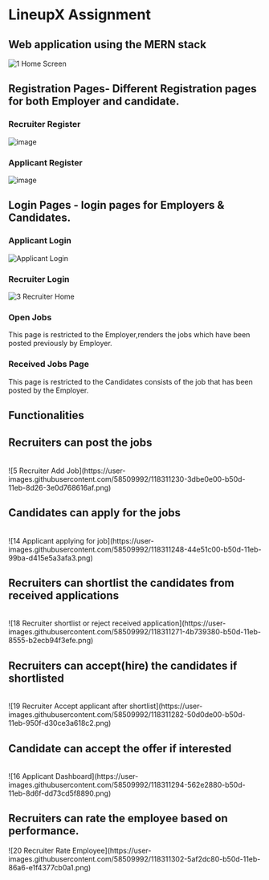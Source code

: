 # LineupX Assignment

<h2> Web application using the MERN stack </h2>

![1  Home Screen](https://user-images.githubusercontent.com/58509992/118311075-0c454280-b50d-11eb-999f-8292b1285133.png)

<h2> Registration Pages- Different Registration pages for both Employer and candidate.</h2>
 
<h3>Recruiter Register</h3>

![image](https://user-images.githubusercontent.com/58509992/118309909-8c6aa880-b50b-11eb-85cc-33153623ed08.png)

<h3>Applicant Register</h3>

![image](https://user-images.githubusercontent.com/58509992/118309945-97253d80-b50b-11eb-8e36-676190d564ce.png)


<h2> Login Pages - login pages for Employers & Candidates. </h2>

<h3> Applicant Login </h3>

![Applicant Login](https://user-images.githubusercontent.com/58509992/118310915-d56f2c80-b50c-11eb-9a16-4f9decc2723b.png)

<h3> Recruiter Login </h3>

![3  Recruiter Home](https://user-images.githubusercontent.com/58509992/118309592-18c89b80-b50b-11eb-913b-c8e8d2083957.png)


<h3> Open Jobs </h3>
This page is restricted to the Employer,renders the jobs which have been posted previously by Employer.
<h3> Received Jobs Page </h3> This page is restricted to the Candidates consists of the job that has been posted by the Employer. 
<h2> Functionalities</h2>

  <h2> Recruiters can post the jobs </h2> <br/> 
  ![5  Recruiter Add Job](https://user-images.githubusercontent.com/58509992/118311230-3dbe0e00-b50d-11eb-8d26-3e0d768616af.png)

  <h2> Candidates can apply for the jobs </h2> <br/> 
  ![14  Applicant applying for job](https://user-images.githubusercontent.com/58509992/118311248-44e51c00-b50d-11eb-99ba-d415e5a3afa3.png)

  <h2> Recruiters can shortlist the candidates from received applications </h2><br/> 
  ![18  Recruiter shortlist or reject received application](https://user-images.githubusercontent.com/58509992/118311271-4b739380-b50d-11eb-8555-b2ecb94f3efe.png)

  <h2> Recruiters can accept(hire) the candidates if shortlisted </h2><br/> 
  ![19  Recruiter Accept applicant after shortlist](https://user-images.githubusercontent.com/58509992/118311282-50d0de00-b50d-11eb-950f-d30ce3a618c2.png)

  <h2> Candidate can accept the offer if interested </h2> <br/>
  ![16  Applicant Dashboard](https://user-images.githubusercontent.com/58509992/118311294-562e2880-b50d-11eb-8d6f-dd73cd5f8890.png)

  <h2> Recruiters can rate the employee based on performance. </h2>
  ![20  Recruiter Rate Employee](https://user-images.githubusercontent.com/58509992/118311302-5af2dc80-b50d-11eb-86a6-e1f4377cb0a1.png)

